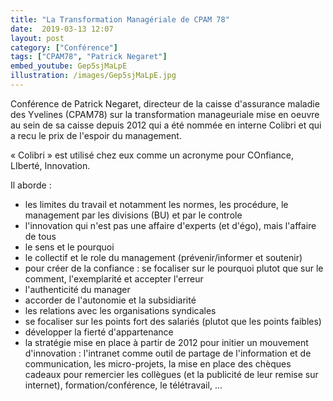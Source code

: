 ```yaml
---
title: "La Transformation Managériale de CPAM 78"
date:  2019-03-13 12:07
layout: post
category: ["Conférence"]
tags: ["CPAM78", "Patrick Negaret"]
embed_youtube: Gep5sjMaLpE
illustration: /images/Gep5sjMaLpE.jpg
---
```


Conférence de Patrick Negaret, directeur de la caisse d'assurance maladie des Yvelines (CPAM78) sur la transformation manageuriale mise en oeuvre au sein de sa caisse depuis 2012 qui a été nommée en interne Colibri et qui a recu le prix de l'espoir du management.

« Colibri » est utilisé chez eux comme un acronyme pour COnfiance, LIberté, Innovation.

Il aborde :

 - les limites du travail et notamment les normes, les procédure, le management par les divisions (BU) et par le controle
 - l'innovation qui n'est pas une affaire d'experts (et d'égo), mais l'affaire de tous 
 - le sens et le pourquoi
 - le collectif et le role du management (prévenir/informer et soutenir)
 - pour créer de la confiance : se focaliser sur le pourquoi plutot que sur le comment, l'exemplarité et accepter l'erreur
 - l'authenticité du manager
 - accorder de l'autonomie et la subsidiarité
 - les relations avec les organisations syndicales
 - se focaliser sur les points fort des salariés (plutot que les points faibles)
 - développer la fierté d'appartenance
 - la stratégie mise en place à partir de 2012 pour initier un mouvement d'innovation : l'intranet comme outil de partage de l'information et de communication, les micro-projets, la mise en place des chèques cadeaux pour remercier les collègues (et la publicité de leur remise sur internet), formation/conférence, le télétravail, ...





